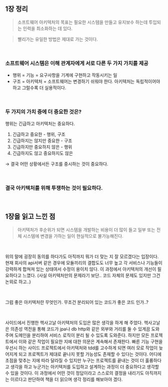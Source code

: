 ## 1장 정리

> 소프트웨어 아키텍처의 목표는 필요한 시스템을 만들고 유지보수 하는데 투입되는 인력을 최소화하는 데 있다.

> 빨리가는 유일한 방법은 제대로 가는 것이다.

<br>

### 소프트웨어 시스템은 이해 관계자에게 서로 다른 두 가지 가치를 제공

- 행위 = 기능 = 요구사항을 기계에 구현하고 작동시키는 일
- 구조 = 아키텍처 = 소프트웨어는 변경하기 쉬워야 한다. 아키텍처는 독립적이어야 하고 그럴수록 더 실용적이다.

<br>

### 두 가지의 가치 중에 더 중요한 것은?

행위는 긴급하고 아키텍처는 중요하다. 

1. 긴급하고 중요한 - 행위, 구조
2. 긴급하지는 않지만 중요한 - 구조
3. 긴급하지만 중요하지 않은 - 행위
4. 긴급하지도 않고 중요하지도 않은

→ 결국 어떤 상황에서든 구조를 중시하는 것이 중요하다.

<br>

### 결국 아키텍처를 위해 투쟁하는 것이 필요하다.

<br>

## 1장을 읽고 느낀 점
> 아키텍처가 후순위가 되면 시스템을 개발하는 비용이 더 많이 들고
> 일부 또는 전체 시스템에 변경을 가하는 일이 현실적으로 불가능해진다.

<br>

위의 말에 굉장히 동의를 하다가도 아직까지 뭐가 더 맞는 지 잘 모르겠다는 입장이다.
현재 회사의 api서버 같은 경우에 모듈끼리의 결합도도 너무 높고 각 서비스나 기능들이 강력하게 합쳐져 있는 상태여서 수정이 용이치 않다.
이 과정에서 아키텍처의 개선이 필요하다고 느꼈다. (사실 아키텍처만의 문제라기 보단.. 코드 자체의 문제도 있지만 그건 논외로 하고..)

<br>

그럼 좋은 아키텍처란 무엇인가.
무조건 분리되어 있는 코드가 좋은 코드 인가..?

<br>

사이드에서 진행한 헥사고날 아키텍처의 도입은 많은 생각을 하게 해 주었다. 헥사고날은 의존성 역전을 통해 코드가 jpa나 db http와 같은 외부와 거리를 둘 수
있게끔 도와주며 도메인을 분리하여 서비스 로직이 분리 될 수 있도록 도와준다. 하지만 모든 프로젝트에서 이와 같은 작업이 필요한 지에 대한 의문은
계속해서 존재한다. 빠른 기능 구현을 우선시 하는 사이드 프로젝트에서 아키텍처와 tdd를 고수하게 되면 여러 모로 작업이 늦어지게 되고 프로젝트가 제대로 끝나지 못할
가능성도 존재할 수 있다는 것이다. 어디에 초점을 맞추는 지에 따라 달라질 수 있지만 누구는 프로젝트를 끝내는 것이 더 훌륭하다고 생각을 하고
누군가는 아키텍처를 도입하고 설계하는 과정이 더 중요하다고 생각할 수 있을 것이다. 이 과정에서 어떤 것이 정답이라고 스스로의 결정을 내리기도 아직까지는 이르다고
판단하여 책을 더 읽으며 생각 정리를 해보아야 겠다.
